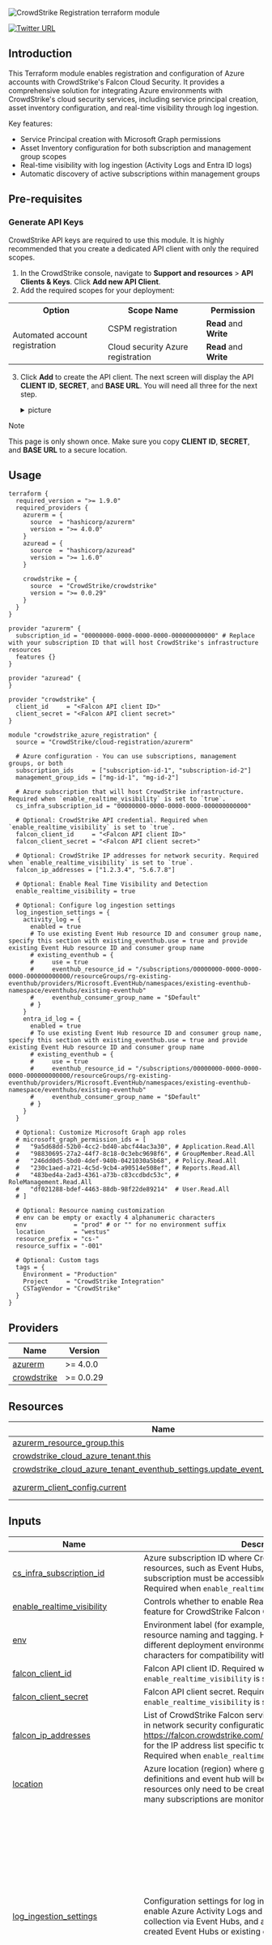<!-- BEGIN_TF_DOCS -->
![CrowdStrike Registration terraform module](https://raw.githubusercontent.com/CrowdStrike/falconpy/main/docs/asset/cs-logo.png)

[![Twitter URL](https://img.shields.io/twitter/url?label=Follow%20%40CrowdStrike&style=social&url=https%3A%2F%2Ftwitter.com%2FCrowdStrike)](https://twitter.com/CrowdStrike)

## Introduction

This Terraform module enables registration and configuration of Azure accounts with CrowdStrike's Falcon Cloud Security. It provides a comprehensive solution for integrating Azure environments with CrowdStrike's cloud security services, including service principal creation, asset inventory configuration, and real-time visibility through log ingestion.

Key features:
- Service Principal creation with Microsoft Graph permissions
- Asset Inventory configuration for both subscription and management group scopes
- Real-time visibility with log ingestion (Activity Logs and Entra ID logs)
- Automatic discovery of active subscriptions within management groups

## Pre-requisites
### Generate API Keys

CrowdStrike API keys are required to use this module. It is highly recommended that you create a dedicated API client with only the required scopes.

1. In the CrowdStrike console, navigate to **Support and resources** > **API Clients & Keys**. Click **Add new API Client**.
2. Add the required scopes for your deployment:

<table>
    <tr>
        <th>Option</th>
        <th>Scope Name</th>
        <th>Permission</th>
    </tr>
    <tr>
        <td rowspan="2">Automated account registration</td>
        <td>CSPM registration</td>
        <td><strong>Read</strong> and <strong>Write</strong></td>
    </tr>
    <tr>
        <td>Cloud security Azure registration</td>
        <td><strong>Read</strong> and <strong>Write</strong></td>
    </tr>
</table>

3. Click **Add** to create the API client. The next screen will display the API **CLIENT ID**, **SECRET**, and **BASE URL**. You will need all three for the next step.

    <details><summary>picture</summary>
    <p>

    ![api-client-keys](https://github.com/CrowdStrike/aws-ssm-distributor/blob/main/official-package/assets/api-client-keys.png)

    </p>
    </details>

> [!NOTE]
> This page is only shown once. Make sure you copy **CLIENT ID**, **SECRET**, and **BASE URL** to a secure location.

## Usage

```hcl
terraform {
  required_version = ">= 1.9.0"
  required_providers {
    azurerm = {
      source  = "hashicorp/azurerm"
      version = ">= 4.0.0"
    }
    azuread = {
      source  = "hashicorp/azuread"
      version = ">= 1.6.0"
    }

    crowdstrike = {
      source  = "CrowdStrike/crowdstrike"
      version = ">= 0.0.29"
    }
  }
}

provider "azurerm" {
  subscription_id = "00000000-0000-0000-0000-000000000000" # Replace with your subscription ID that will host CrowdStrike's infrastructure resources
  features {}
}

provider "azuread" {
}

provider "crowdstrike" {
  client_id     = "<Falcon API client ID>"
  client_secret = "<Falcon API client secret>"
}

module "crowdstrike_azure_registration" {
  source = "CrowdStrike/cloud-registration/azurerm"

  # Azure configuration - You can use subscriptions, management groups, or both
  subscription_ids     = ["subscription-id-1", "subscription-id-2"]
  management_group_ids = ["mg-id-1", "mg-id-2"]

  # Azure subscription that will host CrowdStrike infrastructure. Required when `enable_realtime_visibility` is set to `true`.
  cs_infra_subscription_id = "00000000-0000-0000-0000-000000000000"

  # Optional: CrowdStrike API credential. Required when `enable_realtime_visibility` is set to `true`.
  falcon_client_id     = "<Falcon API client ID>"
  falcon_client_secret = "<Falcon API client secret>"

  # Optional: CrowdStrike IP addresses for network security. Required when `enable_realtime_visibility` is set to `true`.
  falcon_ip_addresses = ["1.2.3.4", "5.6.7.8"]

  # Optional: Enable Real Time Visibility and Detection
  enable_realtime_visibility = true

  # Optional: Configure log ingestion settings
  log_ingestion_settings = {
    activity_log = {
      enabled = true
      # To use existing Event Hub resource ID and consumer group name, specify this section with existing_eventhub.use = true and provide existing Event Hub resource ID and consumer group name
      # existing_eventhub = {
      #     use = true
      #     eventhub_resource_id = "/subscriptions/00000000-0000-0000-0000-000000000000/resourceGroups/rg-existing-eventhub/providers/Microsoft.EventHub/namespaces/existing-eventhub-namespace/eventhubs/existing-eventhub"
      #     eventhub_consumer_group_name = "$Default"
      # }
    }
    entra_id_log = {
      enabled = true
      # To use existing Event Hub resource ID and consumer group name, specify this section with existing_eventhub.use = true and provide existing Event Hub resource ID and consumer group name
      # existing_eventhub = {
      #     use = true
      #     eventhub_resource_id = "/subscriptions/00000000-0000-0000-0000-000000000000/resourceGroups/rg-existing-eventhub/providers/Microsoft.EventHub/namespaces/existing-eventhub-namespace/eventhubs/existing-eventhub"
      #     eventhub_consumer_group_name = "$Default"
      # }
    }
  }

  # Optional: Customize Microsoft Graph app roles
  # microsoft_graph_permission_ids = [
  #   "9a5d68dd-52b0-4cc2-bd40-abcf44ac3a30", # Application.Read.All
  #   "98830695-27a2-44f7-8c18-0c3ebc9698f6", # GroupMember.Read.All
  #   "246dd0d5-5bd0-4def-940b-0421030a5b68", # Policy.Read.All
  #   "230c1aed-a721-4c5d-9cb4-a90514e508ef", # Reports.Read.All
  #   "483bed4a-2ad3-4361-a73b-c83ccdbdc53c", # RoleManagement.Read.All
  #   "df021288-bdef-4463-88db-98f22de89214"  # User.Read.All
  # ]

  # Optional: Resource naming customization
  # env can be empty or exactly 4 alphanumeric characters
  env             = "prod" # or "" for no environment suffix
  location        = "westus"
  resource_prefix = "cs-"
  resource_suffix = "-001"

  # Optional: Custom tags
  tags = {
    Environment = "Production"
    Project     = "CrowdStrike Integration"
    CSTagVendor = "CrowdStrike"
  }
}
```

## Providers

| Name | Version |
|------|---------|
| <a name="provider_azurerm"></a> [azurerm](#provider\_azurerm) | >= 4.0.0 |
| <a name="provider_crowdstrike"></a> [crowdstrike](#provider\_crowdstrike) | >= 0.0.29 |
## Resources

| Name | Type |
|------|------|
| [azurerm_resource_group.this](https://registry.terraform.io/providers/hashicorp/azurerm/latest/docs/resources/resource_group) | resource |
| [crowdstrike_cloud_azure_tenant.this](https://registry.terraform.io/providers/CrowdStrike/crowdstrike/latest/docs/resources/cloud_azure_tenant) | resource |
| [crowdstrike_cloud_azure_tenant_eventhub_settings.update_event_hub_settings](https://registry.terraform.io/providers/CrowdStrike/crowdstrike/latest/docs/resources/cloud_azure_tenant_eventhub_settings) | resource |
| [azurerm_client_config.current](https://registry.terraform.io/providers/hashicorp/azurerm/latest/docs/data-sources/client_config) | data source |
## Inputs

| Name | Description | Type | Default | Required |
|------|-------------|------|---------|:--------:|
| <a name="input_cs_infra_subscription_id"></a> [cs\_infra\_subscription\_id](#input\_cs\_infra\_subscription\_id) | Azure subscription ID where CrowdStrike infrastructure resources, such as Event Hubs, will be deployed. This subscription must be accessible with the current credentials. Required when `enable_realtime_visibility` is set to `true`. | `string` | `""` | no |
| <a name="input_enable_realtime_visibility"></a> [enable\_realtime\_visibility](#input\_enable\_realtime\_visibility) | Controls whether to enable Real Time Visibility and Detection feature for CrowdStrike Falcon Cloud Security in Azure. | `bool` | `false` | no |
| <a name="input_env"></a> [env](#input\_env) | Environment label (for example, prod, stag, dev) used for resource naming and tagging. Helps distinguish between different deployment environments. Limited to 4 alphanumeric characters for compatibility with resource naming restrictions. | `string` | `"prod"` | no |
| <a name="input_falcon_client_id"></a> [falcon\_client\_id](#input\_falcon\_client\_id) | Falcon API client ID. Required when `enable_realtime_visibility` is set to `true`. | `string` | `""` | no |
| <a name="input_falcon_client_secret"></a> [falcon\_client\_secret](#input\_falcon\_client\_secret) | Falcon API client secret. Required when `enable_realtime_visibility` is set to `true`. | `string` | `""` | no |
| <a name="input_falcon_ip_addresses"></a> [falcon\_ip\_addresses](#input\_falcon\_ip\_addresses) | List of CrowdStrike Falcon service IP addresses to be allowed in network security configurations. Refer to https://falcon.crowdstrike.com/documentation/page/re07d589 for the IP address list specific to your Falcon cloud region. Required when `enable_realtime_visibility` is set to `true`. | `list(string)` | `[]` | no |
| <a name="input_location"></a> [location](#input\_location) | Azure location (region) where global resources such as role definitions and event hub will be deployed. These tenant-wide resources only need to be created once regardless of how many subscriptions are monitored. | `string` | `"westus"` | no |
| <a name="input_log_ingestion_settings"></a> [log\_ingestion\_settings](#input\_log\_ingestion\_settings) | Configuration settings for log ingestion. Controls whether to enable Azure Activity Logs and Microsoft Entra ID logs collection via Event Hubs, and allows using either newly created Event Hubs or existing ones. | <pre>object({<br/>    activity_log = optional(object({<br/>      enabled = bool<br/>      existing_eventhub = optional(object({<br/>        use                          = bool<br/>        eventhub_resource_id         = optional(string, "")<br/>        eventhub_consumer_group_name = optional(string, "")<br/>      }), { use = false })<br/>    }), { enabled = true })<br/>    entra_id_log = optional(object({<br/>      enabled = bool<br/>      existing_eventhub = optional(object({<br/>        use                          = bool<br/>        eventhub_resource_id         = optional(string, "")<br/>        eventhub_consumer_group_name = optional(string, "")<br/>      }), { use = false })<br/>    }), { enabled = true })<br/>  })</pre> | `{}` | no |
| <a name="input_management_group_ids"></a> [management\_group\_ids](#input\_management\_group\_ids) | List of Azure management group IDs to monitor with CrowdStrike Falcon Cloud Security. All subscriptions within these management groups will be automatically discovered and monitored. | `list(string)` | `[]` | no |
| <a name="input_microsoft_graph_permission_ids"></a> [microsoft\_graph\_permission\_ids](#input\_microsoft\_graph\_permission\_ids) | Optional list of Microsoft Graph permission IDs to assign to the service principal. If provided, these will replace the default permissions. | `list(string)` | `null` | no |
| <a name="input_resource_prefix"></a> [resource\_prefix](#input\_resource\_prefix) | Prefix to be added to all created resource names for identification | `string` | `""` | no |
| <a name="input_resource_suffix"></a> [resource\_suffix](#input\_resource\_suffix) | Suffix to be added to all created resource names for identification | `string` | `""` | no |
| <a name="input_subscription_ids"></a> [subscription\_ids](#input\_subscription\_ids) | List of specific Azure subscription IDs to monitor with CrowdStrike Falcon Cloud Security. Use this for targeted monitoring of individual subscriptions. | `list(string)` | `[]` | no |
| <a name="input_tags"></a> [tags](#input\_tags) | Map of tags to be applied to all resources created by this module. Default includes the CrowdStrike vendor tag. | `map(string)` | <pre>{<br/>  "CSTagVendor": "CrowdStrike"<br/>}</pre> | no |
## Outputs

| Name | Description |
|------|-------------|
| <a name="output_active_subscriptions_in_groups"></a> [active\_subscriptions\_in\_groups](#output\_active\_subscriptions\_in\_groups) | Map of Azure management group scopes to active Azure subscriptions discovered within those groups |
| <a name="output_activity_log_eventhub_consumer_group_name"></a> [activity\_log\_eventhub\_consumer\_group\_name](#output\_activity\_log\_eventhub\_consumer\_group\_name) | Consumer group name for Azure Activity Log ingestion via Event Hub |
| <a name="output_activity_log_eventhub_id"></a> [activity\_log\_eventhub\_id](#output\_activity\_log\_eventhub\_id) | Resource ID of the Event Hub used for Azure Activity Log ingestion |
| <a name="output_entra_id_log_eventhub_consumer_group_name"></a> [entra\_id\_log\_eventhub\_consumer\_group\_name](#output\_entra\_id\_log\_eventhub\_consumer\_group\_name) | Consumer group name for Microsoft Entra ID (formerly Azure AD) log ingestion via Event Hub |
| <a name="output_entra_id_log_eventhub_id"></a> [entra\_id\_log\_eventhub\_id](#output\_entra\_id\_log\_eventhub\_id) | Resource ID of the Event Hub used for Microsoft Entra ID (formerly Azure AD) log ingestion |
| <a name="output_management_group_scopes"></a> [management\_group\_scopes](#output\_management\_group\_scopes) | List of Azure management group scopes configured for CrowdStrike Falcon Cloud Security asset inventory |
| <a name="output_service_principal_object_id"></a> [service\_principal\_object\_id](#output\_service\_principal\_object\_id) | Object ID of the CrowdStrike service principal used for Azure resource access |
| <a name="output_subscription_scopes"></a> [subscription\_scopes](#output\_subscription\_scopes) | List of Azure subscription scopes configured for CrowdStrike Falcon Cloud Security asset inventory |
| <a name="output_tenant_id"></a> [tenant\_id](#output\_tenant\_id) | Azure tenant ID used for CrowdStrike Falcon Cloud Security integration |
<!-- END_TF_DOCS -->

